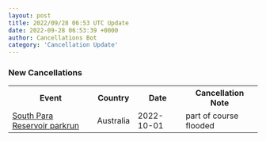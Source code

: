 ```yaml
---
layout: post
title: 2022/09/28 06:53 UTC Update
date: 2022-09-28 06:53:39 +0000
author: Cancellations Bot
category: 'Cancellation Update'
---
```


<h3>New Cancellations</h3>
<div class='hscrollable'>
<table style='width: 100%'>
    <tr>
        <th>Event</th>
        <th>Country</th>
        <th>Date</th>
        <th>Cancellation Note</th>
    </tr>
    <tr>
        <td><a href="https://www.parkrun.com.au/southparareservoir">South Para Reservoir parkrun</a></td>
        <td>Australia</td>
        <td>2022-10-01</td>
        <td>part of course flooded</td>
    </tr>
</table>
</div>

